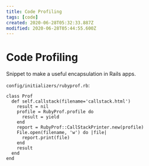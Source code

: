 ```yaml
---
title: Code Profiling
tags: [code]
created: 2020-06-28T05:32:33.887Z
modified: 2020-06-28T05:44:55.600Z
---
```


# Code Profiling

Snippet to make a useful encapsulation in Rails apps.

`config/initializers/rubyprof.rb`:

```
class Prof
  def self.callstack(filename='callstack.html')
    result = nil
    profile = RubyProf.profile do
      result = yield
    end
    report = RubyProf::CallStackPrinter.new(profile)
    File.open(filename, 'w') do |file|
      report.print(file)
    end
    result
  end
end
```

